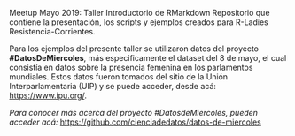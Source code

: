 Meetup Mayo 2019: Taller Introductorio de RMarkdown
Repositorio que contiene la presentación, los scripts y ejemplos creados para R-Ladies Resistencia-Corrientes.

Para los ejemplos del presente taller se utilizaron datos del proyecto **#DatosDeMiercoles**, más especificamente el dataset del 8 de mayo, el cual consistía en datos sobre la presencia femenina en los parlamentos mundiales. Estos datos fueron tomados del sitio de la Unión Interparlamentaria (UIP) y se puede acceder, desde acá: https://www.ipu.org/.

*Para conocer más acerca del proyecto #DatosdeMiercoles, pueden acceder acá:* https://github.com/cienciadedatos/datos-de-miercoles
